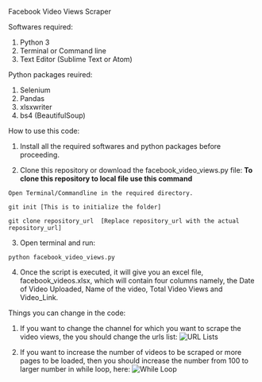 Facebook Video Views Scraper

Softwares required:
1. Python 3
2. Terminal or Command line
3. Text Editor (Sublime Text or Atom)

Python packages reuired:
1. Selenium
2. Pandas
3. xlsxwriter
4. bs4 (BeautifulSoup)

How to use this code:

1. Install all the required softwares and python packages before proceeding.

2. Clone this repository or download the facebook_video_views.py file:
  **To clone this repository to local file use this command**
  ```
  Open Terminal/Commandline in the required directory.
  
  git init [This is to initialize the folder]
  
  git clone repository_url  [Replace repository_url with the actual repository_url]
  ```

3. Open terminal and run:
  ```
  python facebook_video_views.py
  ```

4. Once the script is executed, it will give you an excel file, facebook_videos.xlsx, which will contain four columns namely, the Date of Video Uploaded, Name of the video, Total Video Views and Video_Link.

Things you can change in the code:
1. If you want to change the channel for which you want to scrape the video views, the you should change the urls list:
![URL Lists](https://imgur.com/a/jabycLJ)

2. If you want to increase the number of videos to be scraped or more pages to be loaded, then you should increase the number from 100 to larger number in while loop, here:
![While Loop](https://imgur.com/a/GhMvzwb)
